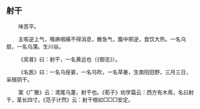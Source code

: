 ## 射干
<p>&emsp;&emsp;
味苦平。
</p>
<p>&emsp;&emsp;
主咳逆上气，喉痹咽痛不得消息，散急气，腹中邪逆，食饮大热。一名乌扇，一名乌蒲。生川谷。
</p>
<p>&emsp;&emsp;
《吴普》曰：射干，一名黄远也（《御览》）。
</p>
<p>&emsp;&emsp;
《名医》曰：一名乌痓翣，一名乌吹，一名草姜，生南阳田野，三月三日，采根阴干。
</p>
<p>&emsp;&emsp;
案《广雅》云：鸢尾乌萐，射干也。《荀子》劝学篇云：西方有木焉，名曰射干，茎长四寸。《范子计然》云：射干根如□□□安定。
</p>








